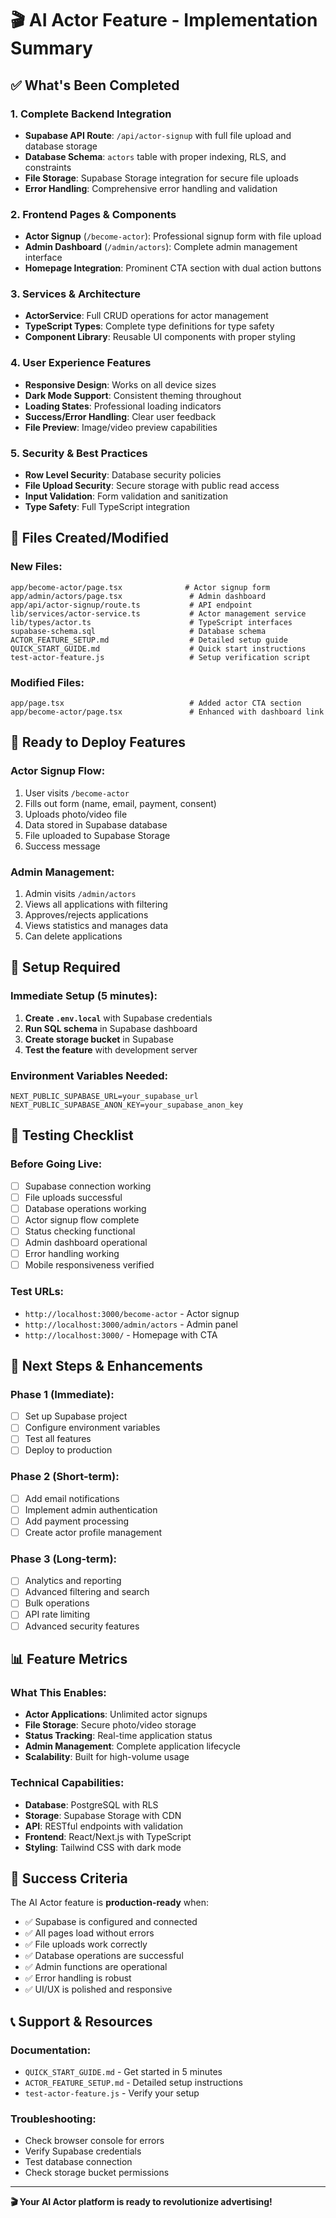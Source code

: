 # 🎬 AI Actor Feature - Implementation Summary

## ✅ What's Been Completed

### **1. Complete Backend Integration**
- **Supabase API Route**: `/api/actor-signup` with full file upload and database storage
- **Database Schema**: `actors` table with proper indexing, RLS, and constraints
- **File Storage**: Supabase Storage integration for secure file uploads
- **Error Handling**: Comprehensive error handling and validation

### **2. Frontend Pages & Components**
- **Actor Signup** (`/become-actor`): Professional signup form with file upload
- **Admin Dashboard** (`/admin/actors`): Complete admin management interface
- **Homepage Integration**: Prominent CTA section with dual action buttons

### **3. Services & Architecture**
- **ActorService**: Full CRUD operations for actor management
- **TypeScript Types**: Complete type definitions for type safety
- **Component Library**: Reusable UI components with proper styling

### **4. User Experience Features**
- **Responsive Design**: Works on all device sizes
- **Dark Mode Support**: Consistent theming throughout
- **Loading States**: Professional loading indicators
- **Success/Error Handling**: Clear user feedback
- **File Preview**: Image/video preview capabilities

### **5. Security & Best Practices**
- **Row Level Security**: Database security policies
- **File Upload Security**: Secure storage with public read access
- **Input Validation**: Form validation and sanitization
- **Type Safety**: Full TypeScript integration

## 📁 Files Created/Modified

### **New Files:**
```
app/become-actor/page.tsx              # Actor signup form
app/admin/actors/page.tsx               # Admin dashboard
app/api/actor-signup/route.ts           # API endpoint
lib/services/actor-service.ts           # Actor management service
lib/types/actor.ts                      # TypeScript interfaces
supabase-schema.sql                     # Database schema
ACTOR_FEATURE_SETUP.md                  # Detailed setup guide
QUICK_START_GUIDE.md                    # Quick start instructions
test-actor-feature.js                   # Setup verification script
```

### **Modified Files:**
```
app/page.tsx                            # Added actor CTA section
app/become-actor/page.tsx               # Enhanced with dashboard link
```

## 🚀 Ready to Deploy Features

### **Actor Signup Flow:**
1. User visits `/become-actor`
2. Fills out form (name, email, payment, consent)
3. Uploads photo/video file
4. Data stored in Supabase database
5. File uploaded to Supabase Storage
6. Success message

### **Admin Management:**
1. Admin visits `/admin/actors`
2. Views all applications with filtering
3. Approves/rejects applications
4. Views statistics and manages data
5. Can delete applications

## 🔧 Setup Required

### **Immediate Setup (5 minutes):**
1. **Create `.env.local`** with Supabase credentials
2. **Run SQL schema** in Supabase dashboard
3. **Create storage bucket** in Supabase
4. **Test the feature** with development server

### **Environment Variables Needed:**
```env
NEXT_PUBLIC_SUPABASE_URL=your_supabase_url
NEXT_PUBLIC_SUPABASE_ANON_KEY=your_supabase_anon_key
```

## 🧪 Testing Checklist

### **Before Going Live:**
- [ ] Supabase connection working
- [ ] File uploads successful
- [ ] Database operations working
- [ ] Actor signup flow complete
- [ ] Status checking functional
- [ ] Admin dashboard operational
- [ ] Error handling working
- [ ] Mobile responsiveness verified

### **Test URLs:**
- `http://localhost:3000/become-actor` - Actor signup
- `http://localhost:3000/admin/actors` - Admin panel
- `http://localhost:3000/` - Homepage with CTA

## 🎯 Next Steps & Enhancements

### **Phase 1 (Immediate):**
- [ ] Set up Supabase project
- [ ] Configure environment variables
- [ ] Test all features
- [ ] Deploy to production

### **Phase 2 (Short-term):**
- [ ] Add email notifications
- [ ] Implement admin authentication
- [ ] Add payment processing
- [ ] Create actor profile management

### **Phase 3 (Long-term):**
- [ ] Analytics and reporting
- [ ] Advanced filtering and search
- [ ] Bulk operations
- [ ] API rate limiting
- [ ] Advanced security features

## 📊 Feature Metrics

### **What This Enables:**
- **Actor Applications**: Unlimited actor signups
- **File Storage**: Secure photo/video storage
- **Status Tracking**: Real-time application status
- **Admin Management**: Complete application lifecycle
- **Scalability**: Built for high-volume usage

### **Technical Capabilities:**
- **Database**: PostgreSQL with RLS
- **Storage**: Supabase Storage with CDN
- **API**: RESTful endpoints with validation
- **Frontend**: React/Next.js with TypeScript
- **Styling**: Tailwind CSS with dark mode

## 🎉 Success Criteria

The AI Actor feature is **production-ready** when:
- ✅ Supabase is configured and connected
- ✅ All pages load without errors
- ✅ File uploads work correctly
- ✅ Database operations are successful
- ✅ Admin functions are operational
- ✅ Error handling is robust
- ✅ UI/UX is polished and responsive

## 📞 Support & Resources

### **Documentation:**
- `QUICK_START_GUIDE.md` - Get started in 5 minutes
- `ACTOR_FEATURE_SETUP.md` - Detailed setup instructions
- `test-actor-feature.js` - Verify your setup

### **Troubleshooting:**
- Check browser console for errors
- Verify Supabase credentials
- Test database connection
- Check storage bucket permissions

---

**🎬 Your AI Actor platform is ready to revolutionize advertising!** 